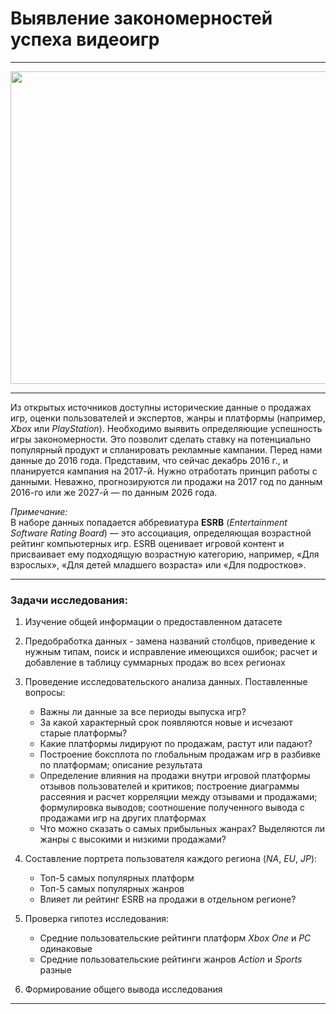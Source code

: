 # Выявление закономерностей успеха видеоигр

---

<p align="center">
  <img src="https://mediaproxy.salon.com/width/1200/https://media.salon.com/2020/04/video-game-controller-0403201.jpg" width=800 height=500 />
</p>

---
Из открытых источников доступны исторические данные о продажах игр, оценки пользователей и экспертов, жанры и платформы (например, *Xbox* или *PlayStation*). Необходимо выявить определяющие успешность игры закономерности. Это позволит сделать ставку на потенциально популярный продукт и спланировать рекламные кампании.
Перед нами данные до 2016 года. Представим, что сейчас декабрь 2016 г., и планируется кампания на 2017-й. Нужно отработать принцип работы с данными. Неважно, прогнозируются ли продажи на 2017 год по данным 2016-го или же 2027-й — по данным 2026 года.

*Примечание:* <br/>
В наборе данных попадается аббревиатура **ESRB** (*Entertainment Software Rating Board*) — это ассоциация, определяющая возрастной рейтинг компьютерных игр. ESRB оценивает игровой контент и присваивает ему подходящую возрастную категорию, например, «Для взрослых», «Для детей младшего возраста» или «Для подростков».


---

### Задачи исследования:

1. Изучение общей информации о предоставленном датасете
2. Предобработка данных - замена названий столбцов, приведение к нужным типам, поиск и исправление имеющихся ошибок; расчет и добавление в таблицу суммарных продаж во всех регионах
3. Проведение исследовательского анализа данных. Поставленные вопросы:

    * Важны ли данные за все периоды выпуска игр?
    * За какой характерный срок появляются новые и исчезают старые платформы?
    * Какие платформы лидируют по продажам, растут или падают?
    * Построение боксплота по глобальным продажам игр в разбивке по платформам; описание результата
    * Определение влияния на продажи внутри игровой платформы отзывов пользователей и критиков; построение диаграммы рассеяния и расчет корреляции между отзывами и продажами; формулировка выводов; соотношение полученного вывода с продажами игр на других платформах
    * Что можно сказать о самых прибыльных жанрах? Выделяются ли жанры с высокими и низкими продажами?


4. Составление портрета пользователя каждого региона (*NA*, *EU*, *JP*):

    * Топ-5 самых популярных платформ
    * Топ-5 самых популярных жанров
    * Влияет ли рейтинг ESRB на продажи в отдельном регионе?  


5. Проверка гипотез исследования:

   * Средние пользовательские рейтинги платформ *Xbox One* и *PC* одинаковые
   * Средние пользовательские рейтинги жанров *Action* и *Sports* разные


6. Формирование общего вывода исследования

---

